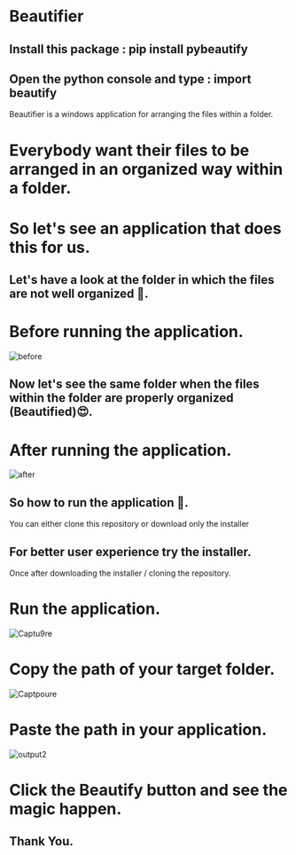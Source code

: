 # Beautifier

## Install this package : pip install pybeautify

## Open the python console and type : import beautify

Beautifier is a windows application for arranging the files within a folder.
# Everybody want their files to be arranged in an organized way within a folder.
# So let's see an application that does this for us.
## Let's have a look at the folder in which the files are not well organized 🤢.
# Before running the application.
![before](https://user-images.githubusercontent.com/39863022/59163963-d929f580-8b24-11e9-98eb-3cadc20f10a8.png)
## Now let's see the same folder when the files within the folder are properly organized (Beautified)😍.
# After running the application.
![after](https://user-images.githubusercontent.com/39863022/59164054-f9a67f80-8b25-11e9-9759-ebdaf62e0b73.png)
## So how to run the application 🤔.
You can either clone this repository or download only the installer
## For better user experience try the installer.
Once after downloading the installer / cloning the repository.
# Run the application.
![Captu9re](https://user-images.githubusercontent.com/39863022/75495320-43046b00-59e4-11ea-9ebf-bfbe05ecafd1.PNG)
# Copy the path of your target folder.
![Captpoure](https://user-images.githubusercontent.com/39863022/75495457-924a9b80-59e4-11ea-9830-963306afa327.PNG)
# Paste the path in your application. 
![output2](https://user-images.githubusercontent.com/39863022/59164385-9e768c00-8b29-11e9-901d-57fa8db97fd9.png)
# Click the Beautify button and see the magic happen.
## Thank You.
